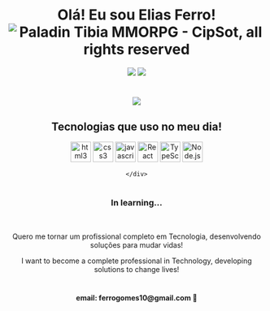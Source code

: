 <div align="center">
    <h1> Olá! Eu sou Elias Ferro!
    <img src="https://static.wikia.nocookie.net/tibia/images/8/89/Dark_Paladin.gif/revision/latest/thumbnail/width/80/height/80?cb=20190829144842&path-prefix=en" alt="Paladin Tibia MMORPG - CipSot, all rights reserved"></h1>
    <a href="https://www.instagram.com/_eliasferro_/" target="_blank">
    <img src="https://img.shields.io/badge/Instagram-E4405F?style=for-the-badge&logo=instagram&logoColor=white"></a>
    <a href="https://www.linkedin.com/in/elias-ferro-dev/" target="_blank">
    <img src="https://img.shields.io/badge/LinkedIn-0077B5?style=for-the-badge&logo=linkedin&logoColor=white"></a>
<h1></h1>
</div>

<div style="display: inline-block" align="center">
    <img src="https://github-readme-stats.vercel.app/api?username=Elias-Ferro&show_icons=true&theme=transparent"
</div>

<div align="center">
    <h2>Tecnologias que uso no meu dia!</h2>
    <div style="display: inline_block">
        <img heigth="30" width="40" alt="html3" src="https://cdn.jsdelivr.net/gh/devicons/devicon/icons/html5/html5-plain-wordmark.svg" />
        <img heigth="30" width="40" alt="css3" src="https://cdn.jsdelivr.net/gh/devicons/devicon/icons/css3/css3-plain-wordmark.svg" />
        <img heigth="20" width="40" alt="javascript" src="https://cdn.jsdelivr.net/gh/devicons/devicon/icons/javascript/javascript-plain.svg" />
        <img heigth="30" width="40" alt="React" src="https://cdn.jsdelivr.net/gh/devicons/devicon/icons/react/react-original-wordmark.svg" />
        <img heigth="30" width="40" alt="TypeScript" src="https://cdn.jsdelivr.net/gh/devicons/devicon@latest/icons/typescript/typescript-original.svg" />
        <img heigth="30" width="40" alt="Node.js" src="https://cdn.jsdelivr.net/gh/devicons/devicon/icons/nodejs/nodejs-plain.svg" />
        
    </div>
</div>
<h1></h1>
<div>
    <h3>In learning...</h3><br/>
    <p>Quero me tornar um profissional completo em Tecnologia, desenvolvendo soluções para mudar vidas!</p>
    <p>I want to become a complete professional in Technology, developing solutions to change lives!</p>
</div>

<h1></h1>
<h4 align="center">email: ferrogomes10@gmail.com 📧</h4>
